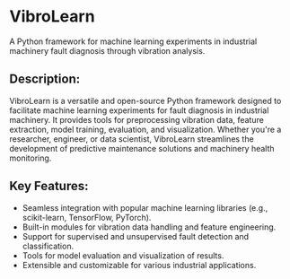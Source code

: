 # VibroLearn
A Python framework for machine learning experiments in industrial machinery fault diagnosis through vibration analysis.

## Description:
VibroLearn is a versatile and open-source Python framework designed to facilitate machine learning experiments for fault diagnosis in industrial machinery. It provides tools for preprocessing vibration data, feature extraction, model training, evaluation, and visualization. Whether you're a researcher, engineer, or data scientist, VibroLearn streamlines the development of predictive maintenance solutions and machinery health monitoring.

## Key Features:

* Seamless integration with popular machine learning libraries (e.g., scikit-learn, TensorFlow, PyTorch).
* Built-in modules for vibration data handling and feature engineering.
* Support for supervised and unsupervised fault detection and classification.
* Tools for model evaluation and visualization of results.
* Extensible and customizable for various industrial applications.
